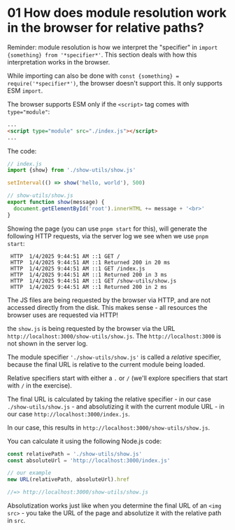 # 01 How does module resolution work in the browser for relative paths?

Reminder: module resolution is how we interpret the "specifier" in `import {something} from '*specifier*'`.
This section deals with how this interpretation works in the browser.

While importing can also be done with `const {something} = require('*specifier*')`,
the browser doesn't support this. It only supports ESM `import`.

The browser supports ESM only if the `<script>` tag comes with `type="module"`:

```html
...
<script type="module" src="./index.js"></script>
...
```

The code:

```js
// index.js
import {show} from './show-utils/show.js'

setInterval(() => show('hello, world'), 500)

// show-utils/show.js
export function show(message) {
  document.getElementById('root').innerHTML += message + '<br>'
}
```

Showing the page (you can use `pnpm start` for this), will generate the following HTTP requests, via
the server log we see when we use `pnpm start`:

```log
 HTTP  1/4/2025 9:44:51 AM ::1 GET /
 HTTP  1/4/2025 9:44:51 AM ::1 Returned 200 in 20 ms
 HTTP  1/4/2025 9:44:51 AM ::1 GET /index.js
 HTTP  1/4/2025 9:44:51 AM ::1 Returned 200 in 3 ms
 HTTP  1/4/2025 9:44:51 AM ::1 GET /show-utils/show.js
 HTTP  1/4/2025 9:44:51 AM ::1 Returned 200 in 2 ms
```

The JS files are being requested by the browser via HTTP, and are not accessed directly from the disk.
This makes sense - all resources the browser uses are requested via HTTP!

the `show.js` is being requested by the browser via the URL `http://localhost:3000/show-utils/show.js`.
The `http://localhost:3000` is not shown in the server log.

The module specifier `'./show-utils/show.js'` is called a _relative_ specifier, because the final URL is relative
to the current module being loaded.

Relative specifiers start with either a `.` or `/` (we'll explore specifiers that start with `/` in the exercise).

The final URL is calculated by taking the relative specifier - in our case `./show-utils/show.js` - and
absolutizing it with the current module URL - in our case `http://localhost:3000/index.js`.

In our case, this results in `http://localhost:3000/show-utils/show.js`.

You can calculate it using the following Node.js code:

```js
const relativePath = './show-utils/show.js'
const absoluteUrl = 'http://localhost:3000/index.js'

// our example
new URL(relativePath, absoluteUrl).href

//=> http://localhost:3000/show-utils/show.js
```

Absolutization works just like when you determine the final URL of an `<img src>` - you take the URL of the page
and absolutize it with the relative path in `src`.
